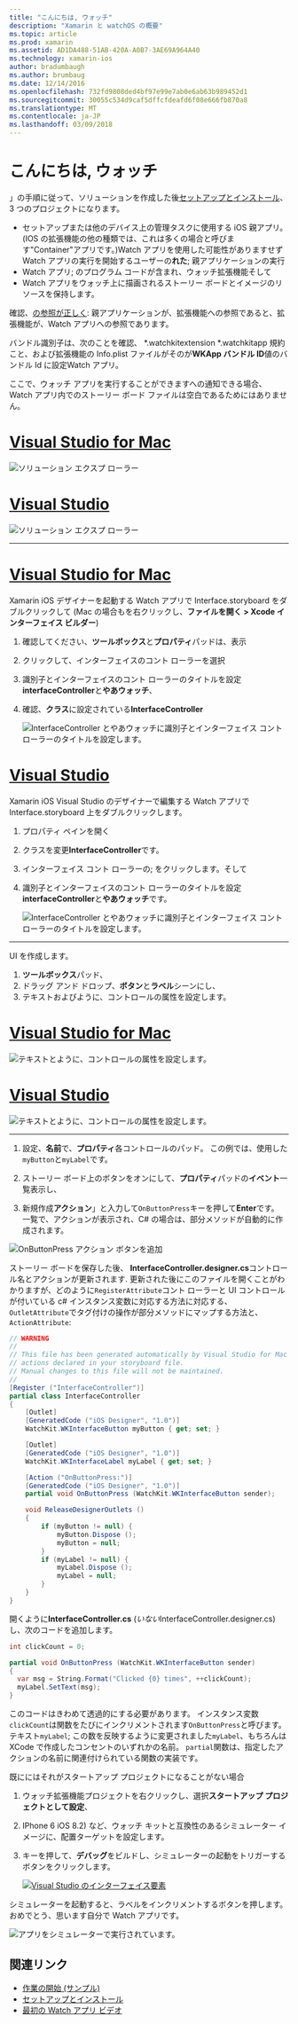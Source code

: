 ```yaml
---
title: "こんにちは, ウォッチ"
description: "Xamarin と watchOS の概要"
ms.topic: article
ms.prod: xamarin
ms.assetid: AD1DA488-51AB-420A-A0B7-3AE69A964A40
ms.technology: xamarin-ios
author: bradumbaugh
ms.author: brumbaug
ms.date: 12/14/2016
ms.openlocfilehash: 732fd9808ded4bf97e99e7ab0e6ab63b989452d1
ms.sourcegitcommit: 30055c534d9caf5dffcfdeafd6f08e666fb870a8
ms.translationtype: MT
ms.contentlocale: ja-JP
ms.lasthandoff: 03/09/2018
---
```

# <a name="hello-watch"></a>こんにちは, ウォッチ

」の手順に従って、ソリューションを作成した後[セットアップとインストール](~/ios/watchos/get-started/installation.md)、3 つのプロジェクトになります。

- セットアップまたは他のデバイス上の管理タスクに使用する iOS 親アプリ。 (IOS の拡張機能の他の種類では、これは多くの場合と呼びます"Container"アプリです。)Watch アプリを使用した可能性がありますせず Watch アプリの実行を開始するユーザーの**れた**; 親アプリケーションの実行
- Watch アプリ; のプログラム コードが含まれ、ウォッチ拡張機能そして
- Watch アプリをウォッチ上に描画されるストーリー ボードとイメージのリソースを保持します。

確認、[の参照が正しく](~/ios/watchos/get-started/project-references.md): 親アプリケーションが、拡張機能への参照であると、拡張機能が、Watch アプリへの参照であります。

バンドル識別子は、次のことを確認、 \*.watchkitextension \*.watchkitapp 規約こと、および拡張機能の Info.plist ファイルがそのが**WKApp バンドル ID**値のバンドル Id に設定Watch アプリ。

ここで、ウォッチ アプリを実行することができますへの通知できる場合、Watch アプリ内でのストーリー ボード ファイルは空白であるためにはありません。

# <a name="visual-studio-for-mactabvsmac"></a>[Visual Studio for Mac](#tab/vsmac)

![](hello-watch-images/projectstructure.png "ソリューション エクスプ ローラー")

# <a name="visual-studiotabvswin"></a>[Visual Studio](#tab/vswin)

![](hello-watch-images/vs-projectstructure.png "ソリューション エクスプ ローラー")

-----

# <a name="visual-studio-for-mactabvsmac"></a>[Visual Studio for Mac](#tab/vsmac)
    
Xamarin iOS デザイナーを起動する Watch アプリで Interface.storyboard をダブルクリックして (Mac の場合もを右クリックし、**ファイルを開く > Xcode インターフェイス ビルダー**)


1.  確認してください、**ツールボックス**と**プロパティ**パッドは、表示
1.  クリックして、インターフェイスのコント ローラーを選択
1.  識別子とインターフェイスのコント ローラーのタイトルを設定**interfaceController**と**やあウォッチ**、
1.  確認、**クラス**に設定されている**InterfaceController**

    ![](hello-watch-images/interfacecontrollerattributes.png "InterfaceController とやあウォッチに識別子とインターフェイス コント ローラーのタイトルを設定します。")

# <a name="visual-studiotabvswin"></a>[Visual Studio](#tab/vswin)

Xamarin iOS Visual Studio のデザイナーで編集する Watch アプリで Interface.storyboard 上をダブルクリックします。

1.  プロパティ ペインを開く
1.  クラスを変更**InterfaceController**です。
1.  インターフェイス コント ローラーの; をクリックします。そして
1.  識別子とインターフェイスのコント ローラーのタイトルを設定**interfaceController**と**やあウォッチ**です。

    ![](hello-watch-images/vs-interfacecontrollerattributes.png "InterfaceController とやあウォッチに識別子とインターフェイス コント ローラーのタイトルを設定します。")

-----


UI を作成します。

1. **ツールボックス**パッド、
1. ドラッグ アンド ドロップ、**ボタン**と**ラベル**シーンにし、
1. テキストおよびように、コントロールの属性を設定します。

# <a name="visual-studio-for-mactabvsmac"></a>[Visual Studio for Mac](#tab/vsmac)

![](hello-watch-images/draganddrop.png "テキストとように、コントロールの属性を設定します。")

# <a name="visual-studiotabvswin"></a>[Visual Studio](#tab/vswin)

![](hello-watch-images/vs-draganddrop.png "テキストとように、コントロールの属性を設定します。")

-----

1. 設定、**名前**で、**プロパティ**各コントロールのパッド。 この例では、使用した`myButton`と`myLabel`です。

1. ストーリー ボード上のボタンをオンにして、**プロパティ**パッドの**イベント**一覧表示し、

1. 新規作成**アクション**」と入力して`OnButtonPress`キーを押して**Enter**です。
  一覧で、アクションが表示され、C# の場合は、部分メソッドが自動的に作成されます。

![](hello-watch-images/buttonaction.png "OnButtonPress アクション ボタンを追加")

ストーリー ボードを保存した後、 **InterfaceController.designer.cs**コントロール名とアクションが更新されます. 更新された後にこのファイルを開くことがわかりますが、どのように`RegisterAttribute`コント ローラーと UI コントロールが付いている c# インスタンス変数に対応する方法に対応する、`OutletAttribute`でタグ付けの操作が部分メソッドにマップする方法と、 `ActionAttribute`:

```csharp
// WARNING
//
// This file has been generated automatically by Visual Studio for Mac from the outlets and
// actions declared in your storyboard file.
// Manual changes to this file will not be maintained.
//
[Register ("InterfaceController")]
partial class InterfaceController
{
    [Outlet]
    [GeneratedCode ("iOS Designer", "1.0")]
    WatchKit.WKInterfaceButton myButton { get; set; }

    [Outlet]
    [GeneratedCode ("iOS Designer", "1.0")]
    WatchKit.WKInterfaceLabel myLabel { get; set; }

    [Action ("OnButtonPress:")]
    [GeneratedCode ("iOS Designer", "1.0")]
    partial void OnButtonPress (WatchKit.WKInterfaceButton sender);

    void ReleaseDesignerOutlets ()
    {
        if (myButton != null) {
            myButton.Dispose ();
            myButton = null;
        }
        if (myLabel != null) {
            myLabel.Dispose ();
            myLabel = null;
        }
    }
}
```

開くように**InterfaceController.cs** (*いない*InterfaceController.designer.cs) し、次のコードを追加します。

```csharp
int clickCount = 0;

partial void OnButtonPress (WatchKit.WKInterfaceButton sender)
{
  var msg = String.Format("Clicked {0} times", ++clickCount);
  myLabel.SetText(msg);
}

```

このコードはきわめて透過的にする必要があります。 インスタンス変数`clickCount`は関数をたびにインクリメントされます`OnButtonPress`と呼びます。 テキスト`myLabel`; この数を反映するように変更されました`myLabel`、もちろんは XCode で作成したコンセントのいずれかの名前。 `partial`関数は、指定したアクションの名前に関連付けられている関数の実装です。

既ににはそれがスタートアップ プロジェクトになることがない場合

1. ウォッチ拡張機能プロジェクトを右クリックし、選択**スタートアップ プロジェクトとして設定**、

1. IPhone 6 iOS 8.2) など、ウォッチ キットと互換性のあるシミュレーター イメージに、配置ターゲットを設定します。

1. キーを押して、**デバッグ**をビルドし、シミュレーターの起動をトリガーするボタンをクリックします。

    [![](hello-watch-images/readytodebug-sml.png "Visual Studio のインターフェイス要素")](hello-watch-images/readytodebug.png#lightbox)

シミュレーターを起動すると、ラベルをインクリメントするボタンを押します。
おめでとう、思います自分で Watch アプリです。

![](hello-watch-images/running.png "アプリをシミュレーターで実行されています。")


## <a name="related-links"></a>関連リンク

- [作業の開始 (サンプル)](https://developer.xamarin.com/samples/monotouch/WatchKit/GettingStarted/)
- [セットアップとインストール](~/ios/watchos/get-started/installation.md)
- [最初の Watch アプリ ビデオ](http://blog.xamarin.com/your-first-watch-kit-app/)
